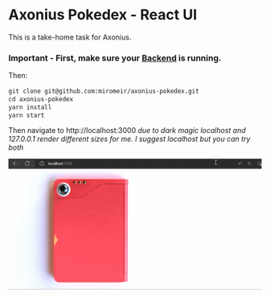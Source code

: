 # Axonius Pokedex - React UI

This is a take-home task for Axonius.
<br/>

### Important - First, make sure your [Backend](https://github.com/miromeir/axonius-pokedex-server) is running.
Then:
<br/>
```
git clone git@github.com:miromeir/axonius-pokedex.git
cd axonius-pokedex
yarn install
yarn start
```
Then navigate to http://localhost:3000 *due to dark magic localhost and 127.0.0.1 render different sizes for me. I suggest localhost but you can try both*

![](https://github.com/miromeir/axonius-pokedex/blob/main/Animation.gif?raw=true)
